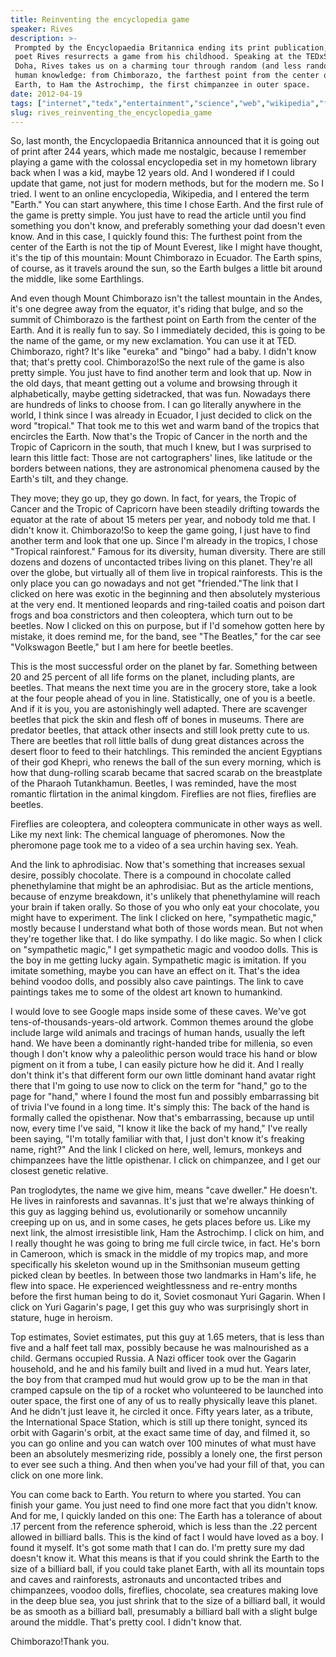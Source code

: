 ```yaml
---
title: Reinventing the encyclopedia game
speaker: Rives
description: >-
 Prompted by the Encyclopaedia Britannica ending its print publication, performance
 poet Rives resurrects a game from his childhood. Speaking at the TEDxSummit in
 Doha, Rives takes us on a charming tour through random (and less random) bits of
 human knowledge: from Chimborazo, the farthest point from the center of the
 Earth, to Ham the Astrochimp, the first chimpanzee in outer space.
date: 2012-04-19
tags: ["internet","tedx","entertainment","science","web","wikipedia","future","insects","nature","life","humor"]
slug: rives_reinventing_the_encyclopedia_game
---
```


So, last month, the Encyclopaedia Britannica announced that it is going out of print after
244 years, which made me nostalgic, because I remember playing a game with the colossal
encyclopedia set in my hometown library back when I was a kid, maybe 12 years old. And I
wondered if I could update that game, not just for modern methods, but for the modern
me. So I tried. I went to an online encyclopedia, Wikipedia, and I entered the term
"Earth." You can start anywhere, this time I chose Earth. And the first rule of the game
is pretty simple. You just have to read the article until you find something you don't
know, and preferably something your dad doesn't even know. And in this case, I quickly
found this: The furthest point from the center of the Earth is not the tip of Mount
Everest, like I might have thought, it's the tip of this mountain: Mount Chimborazo in
Ecuador. The Earth spins, of course, as it travels around the sun, so the Earth bulges a
little bit around the middle, like some Earthlings.

And even though Mount Chimborazo isn't the tallest mountain in the Andes, it's one degree
away from the equator, it's riding that bulge, and so the summit of Chimborazo is the
farthest point on Earth from the center of the Earth. And it is really fun to say. So I
immediately decided, this is going to be the name of the game, or my new exclamation. You
can use it at TED. Chimborazo, right? It's like "eureka" and "bingo" had a baby. I didn't
know that; that's pretty cool. Chimborazo!So the next rule of the game is also pretty
simple. You just have to find another term and look that up. Now in the old days, that
meant getting out a volume and browsing through it alphabetically, maybe getting
sidetracked, that was fun. Nowadays there are hundreds of links to choose from. I can go
literally anywhere in the world, I think since I was already in Ecuador, I just decided to
click on the word "tropical." That took me to this wet and warm band of the tropics that
encircles the Earth. Now that's the Tropic of Cancer in the north and the Tropic of
Capricorn in the south, that much I knew, but I was surprised to learn this little fact:
Those are not cartographers' lines, like latitude or the borders between nations, they are
astronomical phenomena caused by the Earth's tilt, and they change.

They move; they go up, they go down. In fact, for years, the Tropic of Cancer and the
Tropic of Capricorn have been steadily drifting towards the equator at the rate of about
15 meters per year, and nobody told me that. I didn't know it. Chimborazo!So to keep the
game going, I just have to find another term and look that one up. Since I'm already in
the tropics, I chose "Tropical rainforest." Famous for its diversity, human diversity.
There are still dozens and dozens of uncontacted tribes living on this planet. They're all
over the globe, but virtually all of them live in tropical rainforests. This is the only
place you can go nowadays and not get "friended."The link that I clicked on here was
exotic in the beginning and then absolutely mysterious at the very end. It mentioned
leopards and ring-tailed coatis and poison dart frogs and boa constrictors and then
coleoptera, which turn out to be beetles. Now I clicked on this on purpose, but if I'd
somehow gotten here by mistake, it does remind me, for the band, see "The Beatles," for
the car see "Volkswagon Beetle," but I am here for beetle beetles.

This is the most successful order on the planet by far. Something between 20 and 25
percent of all life forms on the planet, including plants, are beetles. That means the
next time you are in the grocery store, take a look at the four people ahead of you in
line. Statistically, one of you is a beetle. And if it is you, you are astonishingly well
adapted. There are scavenger beetles that pick the skin and flesh off of bones in museums.
There are predator beetles, that attack other insects and still look pretty cute to us.
There are beetles that roll little balls of dung great distances across the desert floor
to feed to their hatchlings. This reminded the ancient Egyptians of their god Khepri, who
renews the ball of the sun every morning, which is how that dung-rolling scarab became
that sacred scarab on the breastplate of the Pharaoh Tutankhamun. Beetles, I was reminded,
have the most romantic flirtation in the animal kingdom. Fireflies are not flies,
fireflies are beetles.

Fireflies are coleoptera, and coleoptera communicate in other ways as well. Like my next
link: The chemical language of pheromones. Now the pheromone page took me to a video of a
sea urchin having sex. Yeah.

And the link to aphrodisiac. Now that's something that increases sexual desire, possibly
chocolate. There is a compound in chocolate called phenethylamine that might be an
aphrodisiac. But as the article mentions, because of enzyme breakdown, it's unlikely that
phenethylamine will reach your brain if taken orally. So those of you who only eat your
chocolate, you might have to experiment. The link I clicked on here, "sympathetic magic,"
mostly because I understand what both of those words mean. But not when they're together
like that. I do like sympathy. I do like magic. So when I click on "sympathetic magic," I
get sympathetic magic and voodoo dolls. This is the boy in me getting lucky again.
Sympathetic magic is imitation. If you imitate something, maybe you can have an effect on
it. That's the idea behind voodoo dolls, and possibly also cave paintings. The link to cave
paintings takes me to some of the oldest art known to humankind.

I would love to see Google maps inside some of these caves. We've got tens-of-thousands-years-old
artwork. Common themes around the globe include large wild animals and tracings of human
hands, usually the left hand. We have been a dominantly right-handed tribe for millenia, so
even though I don't know why a paleolithic person would trace his hand or blow pigment on
it from a tube, I can easily picture how he did it. And I really don't think it's that
different form our own little dominant hand avatar right there that I'm going to use now
to click on the term for "hand," go to the page for "hand," where I found the most fun and
possibly embarrassing bit of trivia I've found in a long time. It's simply this: The back
of the hand is formally called the opisthenar. Now that's embarrassing, because up until
now, every time I've said, "I know it like the back of my hand," I've really been saying,
"I'm totally familiar with that, I just don't know it's freaking name, right?" And the
link I clicked on here, well, lemurs, monkeys and chimpanzees have the little opisthenar. I
click on chimpanzee, and I get our closest genetic relative.

Pan troglodytes, the name we give him, means "cave dweller." He doesn't. He lives in
rainforests and savannas. It's just that we're always thinking of this guy as lagging
behind us, evolutionarily or somehow uncannily creeping up on us, and in some cases, he
gets places before us. Like my next link, the almost irresistible link, Ham the Astrochimp.
I click on him, and I really thought he was going to bring me full circle twice, in fact.
He's born in Cameroon, which is smack in the middle of my tropics map, and more
specifically his skeleton wound up in the Smithsonian museum getting picked clean by
beetles. In between those two landmarks in Ham's life, he flew into space. He experienced
weightlessness and re-entry months before the first human being to do it, Soviet cosmonaut
Yuri Gagarin. When I click on Yuri Gagarin's page, I get this guy who was surprisingly
short in stature, huge in heroism.

Top estimates, Soviet estimates, put this guy at 1.65 meters, that is less than five and a
half feet tall max, possibly because he was malnourished as a child. Germans occupied
Russia. A Nazi officer took over the Gagarin household, and he and his family built and
lived in a mud hut. Years later, the boy from that cramped mud hut would grow up to be the
man in that cramped capsule on the tip of a rocket who volunteered to be launched into
outer space, the first one of any of us to really physically leave this planet. And he
didn't just leave it, he circled it once. Fifty years later, as a tribute, the
International Space Station, which is still up there tonight, synced its orbit with
Gagarin's orbit, at the exact same time of day, and filmed it, so you can go online and
you can watch over 100 minutes of what must have been an absolutely mesmerizing ride,
possibly a lonely one, the first person to ever see such a thing. And then when you've had
your fill of that, you can click on one more link.

You can come back to Earth. You return to where you started. You can finish your game. You
just need to find one more fact that you didn't know. And for me, I quickly landed on this
one: The Earth has a tolerance of about .17 percent from the reference spheroid, which is
less than the .22 percent allowed in billiard balls. This is the kind of fact I would have
loved as a boy. I found it myself. It's got some math that I can do. I'm pretty sure my
dad doesn't know it. What this means is that if you could shrink the Earth to the size of
a billiard ball, if you could take planet Earth, with all its mountain tops and caves and
rainforests, astronauts and uncontacted tribes and chimpanzees, voodoo dolls, fireflies,
chocolate, sea creatures making love in the deep blue sea, you just shrink that to the
size of a billiard ball, it would be as smooth as a billiard ball, presumably a billiard
ball with a slight bulge around the middle. That's pretty cool. I didn't know
that.

Chimborazo!Thank you.

<!--
ad_duration=3.33
comment_count=89
event="TEDxSummit"
external_start_time=0
intro_duration=11.82
is_subtitle_required="False"
is_talk_featured="True"
language="en"
language_swap="False"
native_language="en"
number_of_related_talks=6
number_of_speakers=1
number_of_subtitled_videos=31
number_of_tags=11
number_of_talk_download_languages=31
number_of_talk_more_resources=0
number_of_talk_recommendations=0
number_of_talks_take_actions=0
post_ad_duration=0.83
published_timestamp="2012-06-26 15:26:42"
recording_date="2012-04-19"
speaker_description="Performance poet, multimedia artist"
speaker_id=27
speaker_is_published=1
speaker_name="Rives"
talk_name="Reinventing the encyclopedia game"
talks_tags=["internet","tedx","entertainment","science","web","wikipedia","future","insects","nature","life","humor"]
url_audio="https://download.ted.com/talks/Rives_2012S.mp3?apikey=acme-roadrunner"
url_photo_speaker="https://pe.tedcdn.com/images/ted/ae0c178f2ef16b45c2791e5608ef84fd0f3d5850_254x191.jpg"
url_photo_talk="https://pe.tedcdn.com/images/ted/3d5974da73cf9a3a92c7d4a903ff8bfc156f3fa5_800x600.jpg"
url_webpage="https://www.ted.com/talks/rives_reinventing_the_encyclopedia_game"
video_type_name="TEDx Talk"
-->